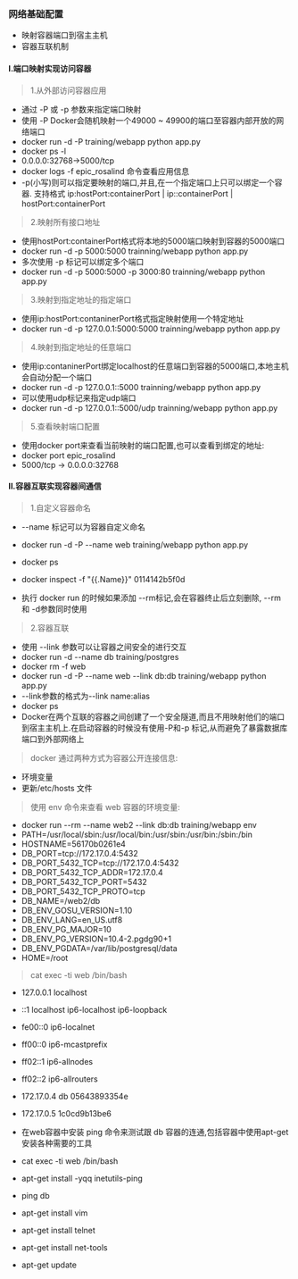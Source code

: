 ### 网络基础配置

  - 映射容器端口到宿主主机
  - 容器互联机制

#### I.端口映射实现访问容器

  > 1.从外部访问容器应用

  - 通过 -P 或 -p 参数来指定端口映射
  - 使用 -P Docker会随机映射一个49000 ~ 49900的端口至容器内部开放的网络端口
  - docker run -d -P training/webapp python app.py
  - docker ps -l
  - 0.0.0.0:32768->5000/tcp
  - docker logs -f epic_rosalind 命令查看应用信息
  - -p(小写)则可以指定要映射的端口,并且,在一个指定端口上只可以绑定一个容器. 支持格式 ip:hostPort:containerPort | ip::containerPort | hostPort:containerPort

  > 2.映射所有接口地址

  - 使用hostPort:containerPort格式将本地的5000端口映射到容器的5000端口
  - docker run -d -p 5000:5000 trainning/webapp python app.py
  - 多次使用 -p 标记可以绑定多个端口
  - docker run -d -p 5000:5000 -p 3000:80 trainning/webapp python app.py

  > 3.映射到指定地址的指定端口

  - 使用ip:hostPort:contaninerPort格式指定映射使用一个特定地址
  - docker run -d -p 127.0.0.1:5000:5000 trainning/webapp python app.py

  > 4.映射到指定地址的任意端口

  - 使用ip:contaninerPort绑定localhost的任意端口到容器的5000端口,本地主机会自动分配一个端口
  - docker run -d -p 127.0.0.1::5000 trainning/webapp python app.py
  - 可以使用udp标记来指定udp端口
  - docker run -d -p 127.0.0.1::5000/udp trainning/webapp python app.py

  > 5.查看映射端口配置

  - 使用docker port来查看当前映射的端口配置,也可以查看到绑定的地址:
  - docker port epic_rosalind
  - 5000/tcp -> 0.0.0.0:32768

#### II.容器互联实现容器间通信

  > 1.自定义容器命名

  - --name 标记可以为容器自定义命名
  - docker run -d -P --name web training/webapp python app.py
  - docker ps
  - docker inspect -f "{{.Name}}" 0114142b5f0d

  - 执行 docker run 的时候如果添加 --rm标记,会在容器终止后立刻删除, --rm 和 -d参数同时使用

  > 2.容器互联

  - 使用 --link 参数可以让容器之间安全的进行交互
  - docker run -d --name db training/postgres
  - docker rm -f web
  - docker run -d -P --name web --link db:db training/webapp python app.py
  - --link参数的格式为--link name:alias
  - docker ps
  - Docker在两个互联的容器之间创建了一个安全隧道,而且不用映射他们的端口到宿主主机上.在启动容器的时候没有使用-P和-p 标记,从而避免了暴露数据库端口到外部网络上

  > docker 通过两种方式为容器公开连接信息:

  - 环境变量
  - 更新/etc/hosts 文件

  > 使用 env 命令来查看 web 容器的环境变量:

  - docker run --rm --name web2 --link db:db training/webapp env
  - PATH=/usr/local/sbin:/usr/local/bin:/usr/sbin:/usr/bin:/sbin:/bin
  - HOSTNAME=56170b0261e4
  - DB_PORT=tcp://172.17.0.4:5432
  - DB_PORT_5432_TCP=tcp://172.17.0.4:5432
  - DB_PORT_5432_TCP_ADDR=172.17.0.4
  - DB_PORT_5432_TCP_PORT=5432
  - DB_PORT_5432_TCP_PROTO=tcp
  - DB_NAME=/web2/db
  - DB_ENV_GOSU_VERSION=1.10
  - DB_ENV_LANG=en_US.utf8
  - DB_ENV_PG_MAJOR=10
  - DB_ENV_PG_VERSION=10.4-2.pgdg90+1
  - DB_ENV_PGDATA=/var/lib/postgresql/data
  - HOME=/root

  >  cat exec -ti web /bin/bash

  - 127.0.0.1	localhost
  - ::1	localhost ip6-localhost ip6-loopback
  - fe00::0	ip6-localnet
  - ff00::0	ip6-mcastprefix
  - ff02::1	ip6-allnodes
  - ff02::2	ip6-allrouters
  - 172.17.0.4	db 05643893354e
  - 172.17.0.5	1c0cd9b13be6

  - 在web容器中安装 ping 命令来测试跟 db 容器的连通,包括容器中使用apt-get安装各种需要的工具
  - cat exec -ti web /bin/bash
  - apt-get install -yqq inetutils-ping
  - ping db
  - apt-get install vim
  - apt-get install telnet
  - apt-get install net-tools
  - apt-get update
